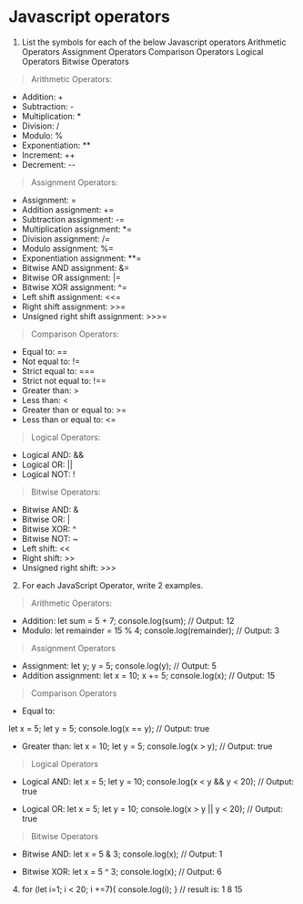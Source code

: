 # Javascript operators
1. List the symbols for each of the below Javascript operators
Arithmetic Operators
Assignment Operators
Comparison Operators
Logical Operators
Bitwise Operators

> Arithmetic Operators:

- Addition: +
- Subtraction: -
- Multiplication: *
- Division: /
- Modulo: %
- Exponentiation: **
- Increment: ++
- Decrement: --

> Assignment Operators:

- Assignment: =
- Addition assignment: +=
- Subtraction assignment: -=
- Multiplication assignment: *=
- Division assignment: /=
- Modulo assignment: %=
- Exponentiation assignment: **=
- Bitwise AND assignment: &=
- Bitwise OR assignment: |=
- Bitwise XOR assignment: ^=
- Left shift assignment: <<=
- Right shift assignment: >>=
- Unsigned right shift assignment: >>>=


> Comparison Operators:

- Equal to: ==
- Not equal to: !=
- Strict equal to: ===
- Strict not equal to: !==
- Greater than: >
- Less than: <
- Greater than or equal to: >=
- Less than or equal to: <=


> Logical Operators:

- Logical AND: &&
- Logical OR: ||
- Logical NOT: !

> Bitwise Operators:

- Bitwise AND: &
- Bitwise OR: |
- Bitwise XOR: ^
- Bitwise NOT: ~
- Left shift: <<
- Right shift: >>
- Unsigned right shift: >>>

2. For each JavaScript Operator, write 2 examples.
> Arithmetic Operators:

- Addition:
 let sum = 5 + 7;
console.log(sum); // Output: 12
- Modulo: 
let remainder = 15 % 4;
console.log(remainder); // Output: 3
> Assignment Operators
- Assignment:
let y;
y = 5;
console.log(y); // Output: 5
- Addition assignment:
let x = 10;
x += 5;
console.log(x); // Output: 15

> Comparison Operators

- Equal to:

let x = 5;
let y = 5;
console.log(x == y); // Output: true

- Greater than:
let x = 10;
let y = 5;
console.log(x > y); // Output: true

> Logical Operators
- Logical AND:
 let x = 5;
let y = 10;
console.log(x < y && y < 20); // Output: true

- Logical OR:
let x = 5;
let y = 10;
console.log(x > y || y < 20); // Output: true

> Bitwise Operators
- Bitwise AND:
let x = 5 & 3;
console.log(x); // Output: 1

- Bitwise XOR:
let x = 5 ^ 3;
console.log(x); // Output: 6

4. for (let i=1; i < 20; i +=7){
    console.log(i);
} // result is:
1
8
15 
